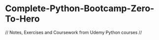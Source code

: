 # Complete-Python-Bootcamp-Zero-To-Hero

// Notes, Exercises and Coursework from Udemy Python courses // 
